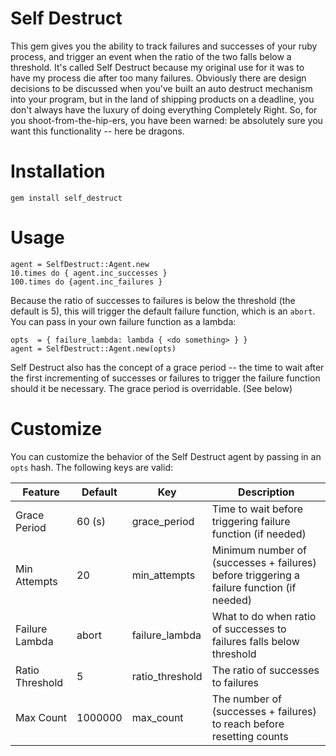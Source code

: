 Self Destruct
=============
This gem gives you the ability to track failures and successes of your ruby process, and trigger an event when the ratio of the two falls below a threshold.  It's called Self Destruct because my original use for it was to have my process die after too many failures.  Obviously there are design decisions to be discussed when you've built an auto destruct mechanism into your program, but in the land of shipping products on a deadline, you don't always have the luxury of doing everything Completely Right.  So, for you shoot-from-the-hip-ers, you have been warned: be absolutely sure you want this functionality -- here be dragons. 

# Installation

```
gem install self_destruct
```

# Usage

```
agent = SelfDestruct::Agent.new
10.times do { agent.inc_successes }
100.times do {agent.inc_failures }
```

Because the ratio of successes to failures is below the threshold (the default is 5), this will trigger the default failure function, which is an `abort`.  You can pass in your own failure function as a lambda: 

```
opts  = { failure_lambda: lambda { <do something> } }
agent = SelfDestruct::Agent.new(opts)
```

Self Destruct also has the concept of a grace period -- the time to wait after the first incrementing of successes or failures to trigger the failure function should it be necessary.  The grace period is overridable.  (See below)

# Customize 
You can customize the behavior of the Self Destruct agent by passing in an `opts` hash.  The following keys are valid:

| Feature         | Default | Key             | Description                                                                               |
|-----------------|---------|-----------------|-------------------------------------------------------------------------------------------|
| Grace Period    | 60 (s)  | grace_period    | Time to wait before triggering failure function (if needed)                               |
| Min Attempts    | 20      | min_attempts    | Minimum number of (successes + failures) before triggering a failure function (if needed) |
| Failure Lambda  | abort   | failure_lambda  | What to do when ratio of successes to failures falls below threshold                      |
| Ratio Threshold | 5       | ratio_threshold | The ratio of successes to failures                                                        |
| Max Count       | 1000000 | max_count       | The number of (successes + failures) to reach before resetting counts                     |
